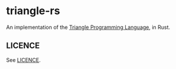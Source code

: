 # triangle-rs

An implementation of the [Triangle Programming Language](http://www.dcs.gla.ac.uk/~daw/books/PLPJ/), in Rust.

## LICENCE

See [LICENCE](LICENSE.md).